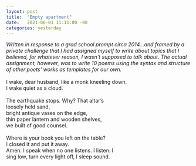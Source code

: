 ```yaml
---
layout: post
title:  "Empty apartment"
date:   2021-06-01 11:11:00 -00
categories: yesterday
---
```

*Written in response to a grad school prompt circa 2014...and framed by a private challenge that I had assigned myself to write about topics that I believed, for whatever reason, I wasn't supposed to talk about. The actual assignment, however, was to write 10 poems using the syntax and structure of other poets' works as templates for our own.* 
<br/>
<br/>
I wake, dear husband, like a monk kneeling down.<br/>
I wake quiet as a cloud.<br/><br/>
The earthquake stops. Why? That altar’s<br/>
loosely held sand,<br/>
bright antique vases on the edge,<br/>
thin paper lantern and wooden shelves,<br/>
we built of good counsel.<br/>
<br/>
Where is your book you left on the table?<br/> 
I closed it and put it away.<br/>
Amen. I speak when no one listens. I listen. I<br/>
sing low, turn every light off, I sleep sound.<br/> 


